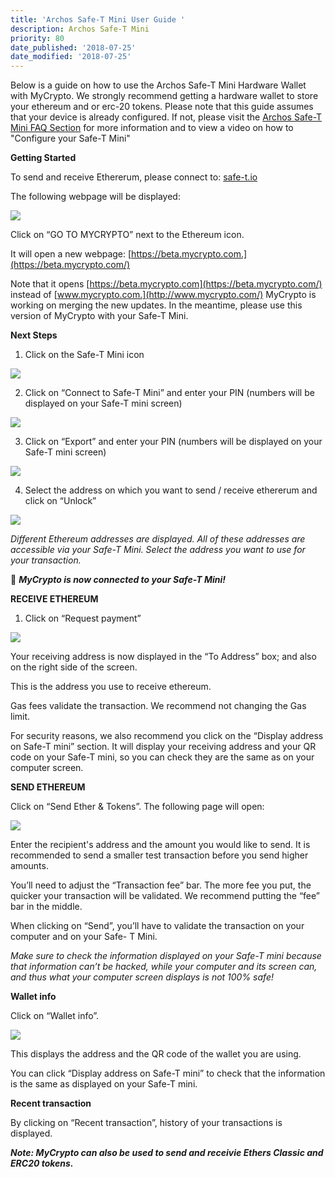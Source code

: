 ```yaml
---
title: 'Archos Safe-T Mini User Guide '
description: Archos Safe-T Mini
priority: 80
date_published: '2018-07-25'
date_modified: '2018-07-25'
---
```


Below is a guide on how to use the Archos Safe-T Mini Hardware Wallet with MyCrypto. We strongly recommend getting a hardware wallet to store your ethereum and or erc-20 tokens. Please note that this guide assumes that your device is already configured. If not, please visit the [Archos Safe-T Mini FAQ Section](https://www.archos.com/gb/products/crypto/faq.html) for more information and to view a video on how to "Configure your Safe-T Mini"


**Getting Started**

To send and receive Ethererum, please connect to: [safe-t.io](https://safe-t.io/)

The following webpage will be displayed:

![](https://i.imgur.com/ks6KvTc.jpg)

Click on “GO TO MYCRYPTO” next to the Ethereum icon.

It will open a new webpage: [https://beta.mycrypto.com.](https://beta.mycrypto.com/)

Note that it opens [https://beta.mycrypto.com](https://beta.mycrypto.com/) instead of [www.mycrypto.com.](http://www.mycrypto.com/) MyCrypto is working on merging the new updates. In the meantime, please use this version of MyCrypto with your Safe-T Mini. 

  
**Next Steps**

1.  Click  on  the  Safe-T  Mini  icon

![](https://i.imgur.com/tZapapL.jpg)
 
2.  Click  on  “Connect  to  Safe-T  Mini”  and  enter  your  PIN  (numbers  will  be  displayed  on  your  Safe-T  mini  screen)

![](https://i.imgur.com/TW1QvPO.jpg)

3.  Click  on  “Export”  and  enter  your  PIN  (numbers  will  be  displayed  on  your  Safe-T  mini  screen)
  
![](https://i.imgur.com/o8CT7hH.jpg)
  
4.  Select  the  address  on  which  you  want  to  send  /  receive  ethererum  and  click  on  “Unlock”

![](https://i.imgur.com/bJxYf7D.jpg)

_Different Ethereum addresses are displayed. All of these addresses are accessible via your Safe-T Mini. Select the address you want to use for your transaction._

  

  **_MyCrypto is now connected to your Safe-T Mini!_**

  

**RECEIVE ETHEREUM**

1) Click on “Request payment”

![](https://i.imgur.com/Q2wTd0O.jpg) 

Your receiving address is now displayed in the “To Address” box; and also on the right side of the screen.

This is the address you use to receive ethereum.

Gas fees validate the transaction. We recommend not changing the Gas limit.

For security reasons, we also recommend you click on the “Display address on Safe-T mini” section. It will display your receiving address and your QR code on your Safe-T mini, so you can check they are the same as on your computer screen.

  
**SEND ETHEREUM**

Click on “Send Ether & Tokens”. The following page will open:

![](https://i.imgur.com/EOe6Gku.jpg)

Enter the recipient's address and the amount you would like to send. It is recommended to send a smaller test transaction before you send higher amounts.

You’ll need to adjust the “Transaction fee” bar. The more fee you put, the quicker your transaction will be validated. We recommend putting the “fee” bar in the middle.

When clicking on “Send”, you’ll have to validate the transaction on your computer and on your Safe- T Mini.

_Make sure to check the information displayed on your Safe-T mini because that information can’t be hacked, while your computer and its screen can, and thus what your computer screen displays is not 100% safe!_

**Wallet info**

Click on “Wallet info”.

![](https://i.imgur.com/wIQxw6S.jpg)

This displays the address and the QR code of the wallet you are using.

You can click “Display address on Safe-T mini” to check that the information is the same as displayed on your Safe-T mini.

**Recent transaction**

By clicking on “Recent transaction”, history of your transactions is displayed.

**_Note: MyCrypto can also be used to send and receivie Ethers Classic and ERC20 tokens._**
